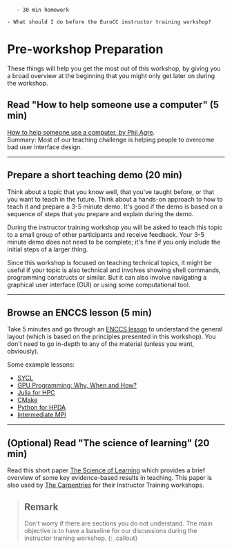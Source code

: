 
```{instructor-note}
   - 30 min homework
```   

```{questions}
- What should I do before the EuroCC instructor training workshop?
```


# Pre-workshop Preparation

These things will help you get the most out of this workshop, by
giving you a broad overview at the beginning that you might only get
later on during the workshop.

## Read "How to help someone use a computer" (5 min)

[How to help someone use a computer, by Phil
Agre](https://www.librarian.net/stax/4965/how-to-help-someone-use-a-computer-by-phil-agre/).  
Summary: Most of our teaching challenge is helping people to overcome bad user
interface design.

---

## Prepare a short teaching demo (20 min)

Think about a topic that you know well, that you've taught before, or that you want to teach in the future. 
Think about a hands-on approach to how to teach it and prepare a 3-5 minute demo. 
It's good if the demo is based on a sequence of steps that you prepare and explain during the demo. 

During the instructor training workshop you will be asked to teach this topic to a small group of other participants and receive feedback. 
Your 3-5 minute demo does not need to be complete; it's fine if you only include the initial steps of a larger thing.

Since this workshop is focused on teaching technical topics, it might be useful if your topic is also technical and involves showing shell commands, 
programming constructs or similar. But it can also involve navigating a graphical user interface (GUI) or using some computational tool. 

---

## Browse an ENCCS lesson (5 min)

Take 5 minutes and go through an [ENCCS lesson](https://enccs.se/lessons/) to understand the general
layout (which is based on the principles presented in this workshop). You don't need to go in-depth to any of the material (unless you want, obviously). 

Some example lessons:
- [SYCL](https://enccs.github.io/sycl-workshop/)
- [GPU Programming: Why, When and How?](https://enccs.github.io/gpu-programming/)
- [Julia for HPC](https://enccs.github.io/julia-for-hpc/)
- [CMake](https://enccs.github.io/cmake-workshop/)
- [Python for HPDA](https://enccs.github.io/hpda-python/)
- [Intermediate MPI](https://enccs.github.io/intermediate-mpi/)

---

## (Optional) Read "The science of learning" (20 min)

Read this short paper [The Science of Learning](https://carpentries.github.io/instructor-training/files/papers/science-of-learning-2015.pdf)
which provides a brief overview of some key evidence-based results in
teaching. This paper is also used by [The Carpentries](https://carpentries.org/) for their Instructor Training workshops.

> ## Remark
>
> Don't worry if there are sections you do not understand. The main objective
> is to have a baseline for our discussions during the instructor training workshop.
{: .callout}

